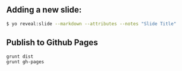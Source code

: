 ## Adding a new slide:

```bash
$ yo reveal:slide --markdown --attributes --notes "Slide Title"
```

## Publish to Github Pages

```bash
grunt dist
grunt gh-pages
```